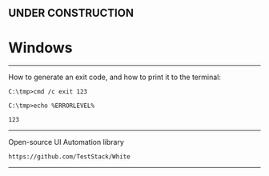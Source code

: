 
## UNDER CONSTRUCTION

# Windows



---

How to generate an exit code, and how to print it to the terminal:

    C:\tmp>cmd /c exit 123

    C:\tmp>echo %ERRORLEVEL%
    
    123

---

Open-source UI Automation library

    https://github.com/TestStack/White

---
